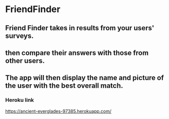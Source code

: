 # FriendFinder

## Friend Finder takes in results from your users' surveys.
## then compare their answers with those from other users. 
## The app will then display the name and picture of the user with the best overall match.

### Heroku link

https://ancient-everglades-97385.herokuapp.com/